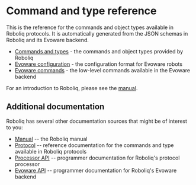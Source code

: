 # Command and type reference

This is the reference for the commands and object types available in Roboliq
protocols.  It is automatically generated from the JSON schemas in Roboliq
and its Evoware backend.

* [Commands and types](commands.html) - the commands and object types provided by Roboliq
* [Evoware configuration](evowareConfiguration.html) - the configuration format for Evoware robots
* [Evoware commands](evowareCommands.html) - the low-level commands available in the Evoware backend

For an introduction to Roboliq, please see the [manual](../manual/index.html).

## Additional documentation

Roboliq has several other documentation sources that might be of interest to you:

* [Manual](../manual/index.html) -- the Roboliq manual
* [Protocol](../protocol/index.html) -- reference documentation for the commands and type available in Roboliq protocols
* [Processor API](../roboliq-processor/index.html) -- programmer documentation for Roboliq's protocol processor
* [Evoware API](../roboliq-evoware/index.html) -- programmer documentation for Roboliq's Evoware backend
